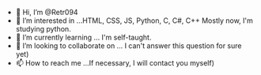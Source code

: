 - 👋 Hi, I’m @Retr094
- 👀 I’m interested in ...HTML, СSS, JS, Python, С, С#, С++ Mostly now, I'm studying python.
- 🌱 I’m currently learning ... I'm self-taught.
- 💞️ I’m looking to collaborate on ... I can't answer this question for sure yet)
- 📫 How to reach me ...If necessary, I will contact you myself)

<!---
Retr094/Retr094 is a ✨ special ✨ repository because its `README.md` (this file) appears on your GitHub profile.
You can click the Preview link to take a look at your changes.
--->
